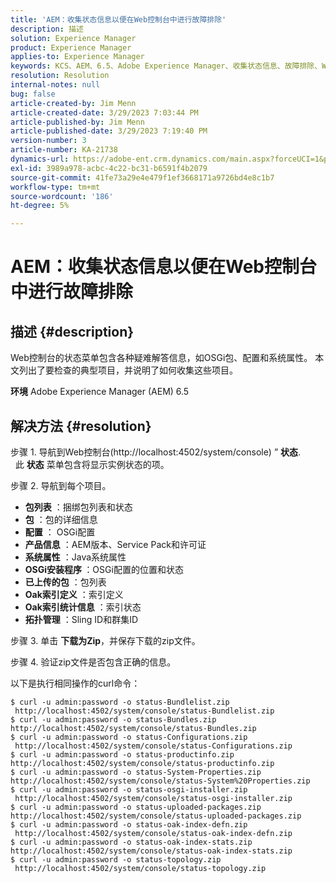 ```yaml
---
title: 'AEM：收集状态信息以便在Web控制台中进行故障排除'
description: 描述
solution: Experience Manager
product: Experience Manager
applies-to: Experience Manager
keywords: KCS、AEM、6.5、Adobe Experience Manager、收集状态信息、故障排除、Web控制台、操作方法
resolution: Resolution
internal-notes: null
bug: false
article-created-by: Jim Menn
article-created-date: 3/29/2023 7:03:44 PM
article-published-by: Jim Menn
article-published-date: 3/29/2023 7:19:40 PM
version-number: 3
article-number: KA-21738
dynamics-url: https://adobe-ent.crm.dynamics.com/main.aspx?forceUCI=1&pagetype=entityrecord&etn=knowledgearticle&id=13fb7368-64ce-ed11-b597-6045bd006793
exl-id: 3989a978-acbc-4c22-bc31-b6591f4b2079
source-git-commit: 41fe73a29e4e479f1ef3668171a9726bd4e8c1b7
workflow-type: tm+mt
source-wordcount: '186'
ht-degree: 5%

---
```


# AEM：收集状态信息以便在Web控制台中进行故障排除

## 描述 {#description}


Web控制台的状态菜单包含各种疑难解答信息，如OSGi包、配置和系统属性。
本文列出了要检查的典型项目，并说明了如何收集这些项目。

<b>环境</b>
Adobe Experience Manager (AEM) 6.5


## 解决方法 {#resolution}


步骤 1. 导航到Web控制台(http://localhost:4502/system/console) ” <b>状态</b>.
            此 <b>状态</b> 菜单包含将显示实例状态的项。

步骤 2. 导航到每个项目。

- <b>包列表</b> ：捆绑包列表和状态
- <b>包</b> ：包的详细信息
- <b>配置</b> ： OSGi配置
- <b>产品信息</b> ：AEM版本、Service Pack和许可证
- <b>系统属性</b> ：Java系统属性
- <b>OSGi安装程序 </b>：OSGi配置的位置和状态
- <b>已上传的包</b> ：包列表
- <b>Oak索引定义</b> ：索引定义
- <b>Oak索引统计信息</b> ：索引状态
- <b>拓扑管理</b> ：Sling ID和群集ID


步骤 3. 单击 <b>下载为Zip</b>，并保存下载的zip文件。

步骤 4. 验证zip文件是否包含正确的信息。

以下是执行相同操作的curl命令：


```
$ curl -u admin:password -o status-Bundlelist.zip        http://localhost:4502/system/console/status-Bundlelist.zip
$ curl -u admin:password -o status-Bundles.zip           http://localhost:4502/system/console/status-Bundles.zip
$ curl -u admin:password -o status-Configurations.zip    http://localhost:4502/system/console/status-Configurations.zip
$ curl -u admin:password -o status-productinfo.zip       http://localhost:4502/system/console/status-productinfo.zip
$ curl -u admin:password -o status-System-Properties.zip http://localhost:4502/system/console/status-System%20Properties.zip
$ curl -u admin:password -o status-osgi-installer.zip    http://localhost:4502/system/console/status-osgi-installer.zip
$ curl -u admin:password -o status-uploaded-packages.zip http://localhost:4502/system/console/status-uploaded-packages.zip
$ curl -u admin:password -o status-oak-index-defn.zip    http://localhost:4502/system/console/status-oak-index-defn.zip
$ curl -u admin:password -o status-oak-index-stats.zip   http://localhost:4502/system/console/status-oak-index-stats.zip
$ curl -u admin:password -o status-topology.zip          http://localhost:4502/system/console/status-topology.zip
```
